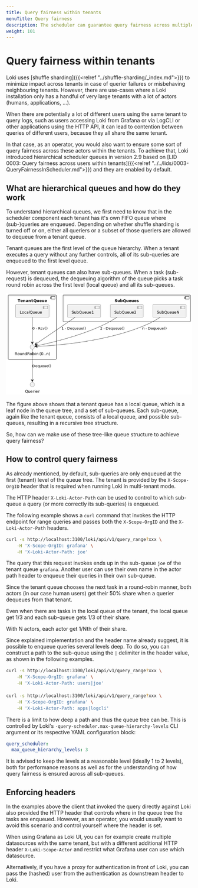 ```yaml
---
title: Query fairness within tenants
menuTitle: Query fairness
description: The scheduler can guarantee query fairness across multiple actors within a single tenant.
weight: 101
---
```


# Query fairness within tenants

Loki uses [shuffle sharding]({{<relref "../shuffle-sharding/_index.md">}})
to minimize impact across tenants in case of querier failures or misbehaving
neighbouring tenants. However, there are use-cases where a Loki installation
only has a handful of very large tenants with a lot of actors (humans,
applications, ...).

When there are potentially a lot of different users using the same tenant to
query logs, such as users accessing Loki from Grafana or via LogCLI or other
applications using the HTTP API, it can lead to contention between queries of
different users, because they all share the same tenant.

In that case, as an operator, you would also want to ensure some sort of query
fairness across these actors within the tenants. To achieve that, Loki
introduced hierarchical scheduler queues in version 2.9 based on
[LID 0003: Query fairness across users within tenants]({{<relref "../../lids/0003-QueryFairnessInScheduler.md">}})
and they are enabled by default.

## What are hierarchical queues and how do they work

To understand hierarchical queues, we first need to know that in the scheduler
component each tenant has it's own FIFO queue where (sub-)queries are enqueued.
Depending on whether shuffle sharding is turned off or on, either all queriers
or a subset of those queriers are allowed to dequeue from a tenant queue.

Tenant queues are the first level of the queue hierarchy. When a tenant
executes a query without any further controls, all of its sub-queries are
enqueued to the first level queue.

However, tenant queues can also have sub-queues. When a task (sub-request) is
dequeued, the dequeuing algorithm of the queue picks a task round robin across
the first level (local queue) and all its sub-queues.

![Hierarchical queues](./hierarchical-queues.png)

The figure above shows that a tenant queue has a local queue, which is a leaf
node in the queue tree, and a set of sub-queues. Each sub-queue, again like the
tenant queue, consists of a local queue, and possible sub-queues, resulting in
a recursive tree structure.

So, how can we make use of these tree-like queue structure to achieve query fairness?

## How to control query fairness

As already mentioned, by default, sub-queries are only enqueued at the first
(tenant) level of the queue tree. The tenant is provided by the `X-Scope-OrgID`
header that is required when running Loki in multi-tenant mode.

The HTTP header `X-Loki-Actor-Path` can be used to control to which sub-queue a
query (or more correctly its sub-queries) is enqueued.

The following example shows a `curl` command that invokes the HTTP endpoint for range queries
and passes both the `X-Scope-OrgID` and the `X-Loki-Actor-Path` headers.

```bash
curl -s http://localhost:3100/loki/api/v1/query_range?xxx \
    -H 'X-Scope-OrgID: grafana' \
    -H 'X-Loki-Actor-Path: joe'
```

The query that this request invokes ends up in the sub-queue `joe` of the
tenant queue `grafana`. Another user can use their own name in the actor path
header to enqueue their queries in their own sub-queue.

Since the tenant queue chooses the next task in a round-robin manner, both
actors (in our case human users) get their 50% share when a querier dequeues
from that tenant.

Even when there are tasks in the local queue of the tenant, the local queue get
1/3 and each sub-queue gets 1/3 of their share.

With N actors, each actor get 1/Nth of their share.

Since explained implementation and the header name already suggest, it is
possible to enqueue queries several levels deep. To do so, you can construct a
path to the sub-queue using the `|` delimiter in the header value, as shown in
the following examples.

```bash
curl -s http://localhost:3100/loki/api/v1/query_range?xxx \
    -H 'X-Scope-OrgID: grafana' \
    -H 'X-Loki-Actor-Path: users|joe'

curl -s http://localhost:3100/loki/api/v1/query_range?xxx \
    -H 'X-Scope-OrgID: grafana' \
    -H 'X-Loki-Actor-Path: apps|logcli'
```

There is a limit to how deep a path and thus the queue tree can be. This is
controlled by Loki's `-query-scheduler.max-queue-hierarchy-levels` CLI argument
or its respective YAML configuration block:

```yaml
query_scheduler:
  max_queue_hierarchy_levels: 3
```

It is advised to keep the levels at a reasonable level (ideally 1 to 2 levels),
both for performance reasons as well as for the understanding of how query
fairness is ensured across all sub-queues.

## Enforcing headers

In the examples above the client that invoked the query directly against Loki also provided the
HTTP header that controls where in the queue tree the tasks are enqueued. However, as an operator,
you would usually want to avoid this scenario and control yourself where the header is set.

When using Grafana as Loki UI, you can for example create multiple datasources
with the same tenant, but with a different additional HTTP header
`X-Loki-Scope-Actor` and restrict what Grafana user can use which datasource.

Alternatively, if you have a proxy for authentication in front of Loki, you can
pass the (hashed) user from the authentication as downstream header to Loki.
